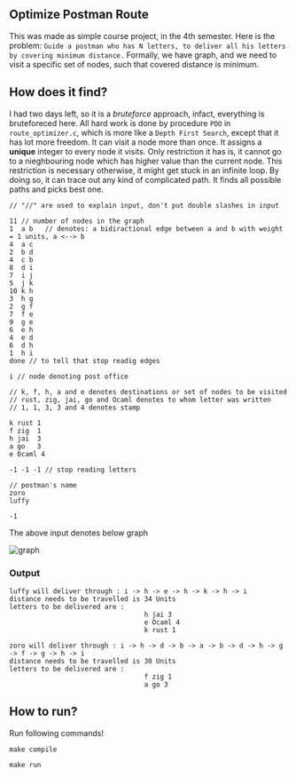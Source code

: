 ## Optimize Postman Route

This was made as simple course project, in the 4th semester. Here is the problem: 
`Guide a postman who has N letters, to deliver all his letters by covering minimum distance.`
Formally, we have graph, and we need to visit a specific set of nodes, such that covered distance is minimum.

## How does it find?
I had two days left, so it is a _bruteforce_ approach, infact, everything is bruteforeced here.
All hard work is done by procedure `PDO` in `route_optimizer.c`, which is more like a `Depth First Search`, except that it has lot more freedom.
It can visit a node more than once. It assigns a __unique__ integer to every node it visits.
Only restriction it has is, it cannot go to a nieghbouring node which has higher value than the current node. This restriction is necessary
otherwise, it might get stuck in an infinite loop. By doing so, it can trace out any kind of complicated path. It finds all possible paths
and picks best one.

```
// "//" are used to explain input, don't put double slashes in input

11 // number of nodes in the graph
1  a b   // denotes: a bidiractional edge between a and b with weight = 1 units, a <--> b
4  a c   
2  b d   
4  c b   
8  d i   
7  i j   
5  j k   
10 k h   
3  h g   
2  g f   
7  f e   
9  g e   
6  e h   
4  e d   
6  d h   
1  h i   
done // to tell that stop readig edges

i // node denoting post office

// k, f, h, a and e denotes destinations or set of nodes to be visited
// rust, zig, jai, go and Ocaml denotes to whom letter was written
// 1, 1, 3, 3 and 4 denotes stamp

k rust 1
f zig  1
h jai  3
a go   3
e Ocaml 4

-1 -1 -1 // stop reading letters

// postman's name
zoro
luffy

-1
```
The above input denotes below graph

![graph](https://user-images.githubusercontent.com/60176567/189392905-56e50606-10e3-4ba4-9922-261d13741122.png)

### Output


    luffy will deliver through : i -> h -> e -> h -> k -> h -> i 
    distance needs to be travelled is 34 Units
    letters to be delivered are : 
                                      h jai 3 
                                      e Ocaml 4 
                                      k rust 1 

    zoro will deliver through : i -> h -> d -> b -> a -> b -> d -> h -> g -> f -> g -> h -> i 
    distance needs to be travelled is 30 Units
    letters to be delivered are : 
                                      f zig 1 
                                      a go 3 


## How to run?

Run following commands!

```
make compile
```
```
make run
```
